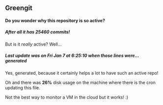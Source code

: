 ## Greengit

#### Do you wonder why this repository is so active?

##### After all it has 25460 commits!

But is it *really* active? Well...

##### Last update was on Fri Jan 7 at 6:25:10 when those lines were... generated

Yes, generated, because it certainly helps a lot to have such an active repo!

Oh and there was **26%** disk usage on the machine
where there is the cron updating this file.

Not the best way to monitor a VM in the cloud but it works! :)
